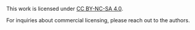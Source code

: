 This work is licensed under [CC BY-NC-SA 4.0](https://creativecommons.org/licenses/by-nc-sa/4.0/?ref=chooser-v1).

For inquiries about commercial licensing, please reach out to the authors.
